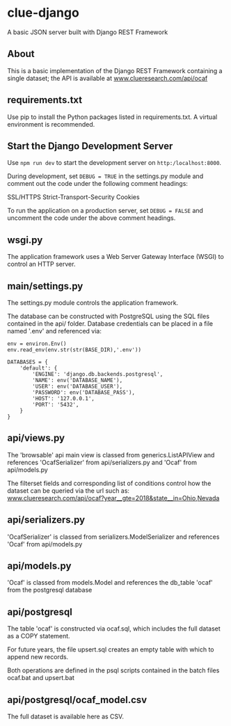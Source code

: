 clue-django
===========
A basic JSON server built with Django REST Framework

## About
This is a basic implementation of the Django REST Framework containing a single dataset; the API is available at www.clueresearch.com/api/ocaf

## requirements.txt
Use pip to install the Python packages listed in requirements.txt.  A virtual environment is recommended.

## Start the Django Development Server
Use `npm run dev` to start the development server on `http:/localhost:8000`.

During development, set `DEBUG = TRUE` in the settings.py module and comment out the code under the following comment headings:

SSL/HTTPS
Strict-Transport-Security
Cookies

To run the application on a production server, set `DEBUG = FALSE` and uncomment the code under the above comment headings.

## wsgi.py
The application framework uses a Web Server Gateway Interface (WSGI) to control an HTTP server.

## main/settings.py
The settings.py module controls the application framework.

The database can be constructed with PostgreSQL using the SQL files contained in the api/ folder. Database credentials can be placed in a file named '.env' and referenced via:

    env = environ.Env()
    env.read_env(env.str(str(BASE_DIR),'.env'))

    DATABASES = {
        'default': {
            'ENGINE': 'django.db.backends.postgresql',
            'NAME': env('DATABASE_NAME'),
            'USER': env('DATABASE_USER'),
            'PASSWORD': env('DATABASE_PASS'),
            'HOST': '127.0.0.1',
            'PORT': '5432',
        }
    }

## api/views.py
The 'browsable' api main view is classed from generics.ListAPIView and references 'OcafSerializer' from api/serializers.py and 'Ocaf' from api/models.py 

The filterset fields and corresponding list of conditions control how the dataset can be queried via the url such as:
    www.clueresearch.com/api/ocaf?year__gte=2018&state__in=Ohio,Nevada

## api/serializers.py
'OcafSerializer' is classed from serializers.ModelSerializer and references 'Ocaf' from api/models.py

## api/models.py
'Ocaf' is classed from models.Model and references the db_table 'ocaf' from the postgresql database

## api/postgresql
The table 'ocaf' is constructed via ocaf.sql, which includes the full dataset as a COPY statement.

For future years, the file upsert.sql creates an empty table with which to append new records.

Both operations are defined in the psql scripts contained in the batch files ocaf.bat and upsert.bat

## api/postgresql/ocaf_model.csv
The full dataset is available here as CSV.
